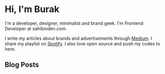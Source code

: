 # Hi, I'm Burak

I'm a developer, designer, minimalist and brand geek. I'm Frontend Developer at sahibinden.com. 

I write my articles about brands and advertisements through <a href="https://medium.com/burakgur">Medium</a>. I share my playlist on <a href="https://open.spotify.com/playlist/706ygDjsS24R4wZj9rLe4o?si=aoVh6ooiTO6WBAfmLz2D8A">Spotify</a>. I also love open source and push my codes to here.

## Blog Posts
<!-- BLOG-POST-LIST:START -->
<!-- BLOG-POST-LIST:END -->